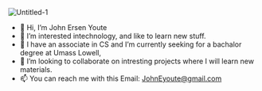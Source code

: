 
![Untitled-1](https://user-images.githubusercontent.com/70988967/152624069-994a81f9-6836-40e5-a09e-cee518778750.png)


- 👋 Hi, I’m John Ersen Youte
- 👀 I’m interested intechnology, and like to learn new stuff.
- 🌱 I have an associate in CS and I’m currently seeking for a bachalor degree at Umass Lowell,
- 💞️ I’m looking to collaborate on intresting projects where I will learn new materials.
- 📫 You can reach me with this Email: JohnEyoute@gmail.com


